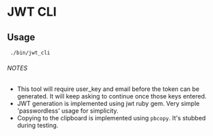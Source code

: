 # JWT CLI
## Usage
` ./bin/jwt_cli`

###### NOTES

* This tool will require user_key and email before the token can be generated. It will keep asking to continue once those keys entered. 
* JWT generation is implemented using jwt ruby gem. Very simple 'passwordless' usage for simplicity.
* Copying to the clipboard is implemented using `pbcopy`. It's stubbed during testing.